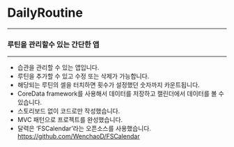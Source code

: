 # DailyRoutine
- - - -
### 루틴을 관리할수 있는 간단한 앱






- - - -

* 습관을 관리할 수 있는 앱입니다.
* 루틴을 추가할 수 있고 수정 또는 삭제가 가능합니다.
* 해당되는 루틴의 셀을 터치하면 횟수가 설정했던 숫자까지 카운트됩니다.
* CoreData framework를 사용해서 데이터를 저장하고 캘린더에서 데이터를 볼 수 있습니다.
* 스토리보드 없이 코드로만 작성했습니다.
* MVC 패턴으로 프로젝트를 완성했습니다.
* 달력은 ‘FSCalendar’라는 오픈소스를 사용했습니다.
https://github.com/WenchaoD/FSCalendar